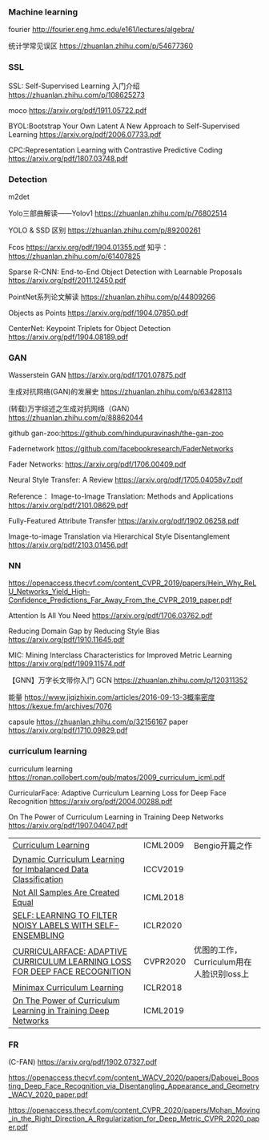 ### Machine learning

fourier http://fourier.eng.hmc.edu/e161/lectures/algebra/

统计学常见误区 https://zhuanlan.zhihu.com/p/54677360

### SSL

SSL: Self-Supervised Learning 入门介绍 https://zhuanlan.zhihu.com/p/108625273

moco https://arxiv.org/pdf/1911.05722.pdf

BYOL:Bootstrap Your Own Latent A New Approach to Self-Supervised Learning  https://arxiv.org/pdf/2006.07733.pdf

CPC:Representation Learning with Contrastive Predictive Coding https://arxiv.org/pdf/1807.03748.pdf

### Detection

m2det

Yolo三部曲解读——Yolov1 https://zhuanlan.zhihu.com/p/76802514

YOLO & SSD 区别 https://zhuanlan.zhihu.com/p/89200261

Fcos https://arxiv.org/pdf/1904.01355.pdf 知乎：https://zhuanlan.zhihu.com/p/61407825

Sparse R-CNN: End-to-End Object Detection with Learnable Proposals https://arxiv.org/pdf/2011.12450.pdf

PointNet系列论文解读 https://zhuanlan.zhihu.com/p/44809266

Objects as Points https://arxiv.org/pdf/1904.07850.pdf

CenterNet: Keypoint Triplets for Object Detection https://arxiv.org/pdf/1904.08189.pdf



### GAN

Wasserstein GAN https://arxiv.org/pdf/1701.07875.pdf

生成对抗网络(GAN)的发展史 https://zhuanlan.zhihu.com/p/63428113

(转载)万字综述之生成对抗网络（GAN）https://zhuanlan.zhihu.com/p/88862044

github gan-zoo:https://github.com/hindupuravinash/the-gan-zoo

Fadernetwork https://github.com/facebookresearch/FaderNetworks

Fader Networks: https://arxiv.org/pdf/1706.00409.pdf

Neural Style Transfer: A Review https://arxiv.org/pdf/1705.04058v7.pdf

Reference： Image-to-Image Translation: Methods and Applications   https://arxiv.org/pdf/2101.08629.pdf

Fully-Featured Attribute Transfer https://arxiv.org/pdf/1902.06258.pdf

Image-to-image Translation via Hierarchical Style Disentanglement https://arxiv.org/pdf/2103.01456.pdf



### NN

https://openaccess.thecvf.com/content_CVPR_2019/papers/Hein_Why_ReLU_Networks_Yield_High-Confidence_Predictions_Far_Away_From_the_CVPR_2019_paper.pdf

Attention Is All You Need https://arxiv.org/pdf/1706.03762.pdf

Reducing Domain Gap by Reducing Style Bias https://arxiv.org/pdf/1910.11645.pdf

MIC: Mining Interclass Characteristics for Improved Metric Learning https://arxiv.org/pdf/1909.11574.pdf

【GNN】万字长文带你入门 GCN https://zhuanlan.zhihu.com/p/120311352

能量  https://www.jiqizhixin.com/articles/2016-09-13-3概率密度 https://kexue.fm/archives/7076

capsule https://zhuanlan.zhihu.com/p/32156167 paper https://arxiv.org/pdf/1710.09829.pdf



### curriculum learning

curriculum learning https://ronan.collobert.com/pub/matos/2009_curriculum_icml.pdf

CurricularFace: Adaptive Curriculum Learning Loss for Deep Face Recognition https://arxiv.org/pdf/2004.00288.pdf

On The Power of Curriculum Learning in Training Deep Networks https://arxiv.org/pdf/1907.04047.pdf

|                                                              |          |                                          |
| :----------------------------------------------------------- | :------- | :--------------------------------------- |
| [Curriculum Learning](https://ronan.collobert.com/pub/matos/2009_curriculum_icml.pdf) | ICML2009 | Bengio开篇之作                           |
| [Dynamic Curriculum Learning for Imbalanced Data Classification](http://openaccess.thecvf.com/content_ICCV_2019/papers/Wang_Dynamic_Curriculum_Learning_for_Imbalanced_Data_Classification_ICCV_2019_paper.pdf) | ICCV2019 |                                          |
| [Not All Samples Are Created Equal](https://arxiv.org/pdf/1803.00942.pdf) | ICML2018 |                                          |
| [SELF: LEARNING TO FILTER NOISY LABELS WITH SELF-ENSEMBLING](https://openreview.net/pdf?id=HkgsPhNYPS) | ICLR2020 |                                          |
| [CURRICULARFACE: ADAPTIVE CURRICULUM LEARNING LOSS FOR DEEP FACE RECOGNITION](https://openreview.net/pdf?id=B1eksh4KvH) | CVPR2020 | 优图的工作，Curriculum用在人脸识别loss上 |
| [Minimax Curriculum Learning](https://openreview.net/pdf?id=BywyFQlAW) | ICLR2018 |                                          |
| [On The Power of Curriculum Learning in Training Deep Networks](https://arxiv.org/abs/1904.03626) | ICML2019 |                                          |



### FR

(C-FAN) https://arxiv.org/pdf/1902.07327.pdf

https://openaccess.thecvf.com/content_WACV_2020/papers/Dabouei_Boosting_Deep_Face_Recognition_via_Disentangling_Appearance_and_Geometry_WACV_2020_paper.pdf

https://openaccess.thecvf.com/content_CVPR_2020/papers/Mohan_Moving_in_the_Right_Direction_A_Regularization_for_Deep_Metric_CVPR_2020_paper.pdf





